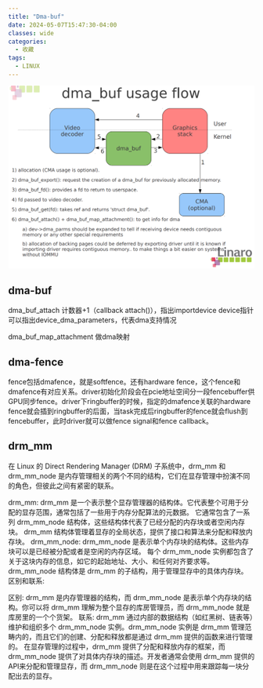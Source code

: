 ```yaml
---
title: "Dma-buf"
date: 2024-05-07T15:47:30-04:00
classes: wide
categories:
  - 收藏
tags:
  - LINUX
---
```


![dma flow](/assets/images/dma.png)

## dma-buf
dma_buf_attach 计数器+1（callback attach()），指出importdevice
device指针可以指出device_dma_parameters，代表dma支持情况

dma_buf_map_attachment 做dma映射

## dma-fence
fence包括dmafence，就是softfence。还有hardware fence，这个fence和dmafence有对应关系。driver初始化阶段会在pcie地址空间分一段fencebuffer供GPU同步fence。driver下ringbuffer的时候，指定的dmafence关联的hardware fence就会插到ringbuffer的后面，当task完成后ringbuffer的fence就会flush到fencebuffer，此时driver就可以做fence signal和fence callback。


## drm_mm
在 Linux 的 Direct Rendering Manager (DRM) 子系统中，drm_mm 和 drm_mm_node 是内存管理相关的两个不同的结构，它们在显存管理中扮演不同的角色，但彼此之间有紧密的联系。

drm_mm:
drm_mm 是一个表示整个显存管理器的结构体。它代表整个可用于分配的显存范围，通常包括了一些用于内存分配算法的元数据。
它通常包含了一系列 drm_mm_node 结构体，这些结构体代表了已经分配的内存块或者空闲内存块。
drm_mm 结构体管理着显存的全局状态，提供了接口和算法来分配和释放内存块。
drm_mm_node:
drm_mm_node 是表示单个内存块的结构体。这些内存块可以是已经被分配或者是空闲的内存区域。
每个 drm_mm_node 实例都包含了关于这块内存的信息，如它的起始地址、大小、和任何对齐要求等。
drm_mm_node 结构体是 drm_mm 的子结构，用于管理显存中的具体内存块。
区别和联系:

区别: drm_mm 是内存管理器的结构，而 drm_mm_node 是表示单个内存块的结构。你可以将 drm_mm 理解为整个显存的库房管理员，而 drm_mm_node 就是库房里的一个个货架。
联系: drm_mm 通过内部的数据结构（如红黑树、链表等）维护和组织多个 drm_mm_node 实例。drm_mm_node 实例是 drm_mm 管理范畴内的，而且它们的创建、分配和释放都是通过 drm_mm 提供的函数来进行管理的。
在显存管理的过程中，drm_mm 提供了分配和释放内存的框架，而 drm_mm_node 提供了对具体内存块的描述。开发者通常会使用 drm_mm 提供的API来分配和管理显存，而 drm_mm_node 则是在这个过程中用来跟踪每一块分配出去的显存。
